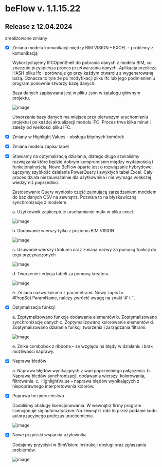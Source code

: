 <!-- @ver:1.1.15.22 -->
# beFlow v. 1.1.15.22

<!-- @changelogstart -->

## Release z 12.04.2024

zrealizowane zmiany 

- [x] Zmiana modelu komunikacji między BIM VISION – EXCEL – problemy z komunikacją

    Wykorzystujemy IFCOpenShell do pobrania danych z modelu BIM, co znacznie przyspiesza proces przetwarzania danych. Aplikacja przelicza HASH pliku Ifc i porównuje go przy każdym otwarciu z wygenerowaną bazą. Oznacza to tyle że po modyfikacji pliku Ifc lub jego podmienieniu program ponownie stworzy bazę danych.
    
    Baza danych zapisywana jest w pliku .json w katalogu głównym projektu. 
    
    ![image](https://github.com/pe0067/beflow/assets/86341947/9f01bab1-f2ea-49c7-a8bd-1746c6118696)
    
    Utworzenie bazy danych ma miejsce przy pierwszym uruchomieniu projektu i po każdej aktualizacji modelu IFC. Proces trwa kilka minut i zależy od wielkości pliku IFC.  

- [x] Zmiany w Highlight Values - obsługa błędnych komórek
- [x] Zmiana modelu zapisu tabel
- [x] Stawiamy na optymalizację działania, dlatego długo szukaliśmy rozwiązania które będzie dobrym kompromisem między wydajnością i funkcjonalnością. Nowe BeFlow oparte jest o rozwiązanie hybrydowe. Łączymy szybkość działania PowerQuery i zwykłych tabel Excel. Cały proces działa niezauważalnie dla użytkownika i nie wymaga większej wiedzy niż poprzednio. 

    Zastosowanie Query wyniosło część zajmującą zarządzaniem modelem do baz danych CSV na zewnątrz. Pozwala to na błyskawiczną synchronizację z modelem.  
    
    a. Użytkownik zaakceptuje uruchamianie makr w pliku excel.
    
    ![image](https://github.com/pe0067/beflow/assets/86341947/6590a16c-3c51-48a8-a9cb-9044d128048a)
    
    b. Dodawanie wierszy tylko z poziomu BIM VISION 
    
    ![image](https://github.com/pe0067/beflow/assets/86341947/854b715b-f1a0-4485-8fbe-36c0b4fcf56f)
    
    c. Usuwanie wierszy i kolumn oraz zmiana nazwy za pomocą funkcji do tego przeznaczonych 
    
    ![image](https://github.com/pe0067/beflow/assets/86341947/1eac2503-9145-4e79-9a8b-27c3541ae83b)
    
    d. Tworzenie i edycja tabeli za pomocą kreatora.  
    
    ![image](https://github.com/pe0067/beflow/assets/86341947/c7792f8f-6c16-48c1-982d-6f2869b27ae9)
    
    e. Zmiana nazwy kolumn z parametrami. Nowy zapis to #PropSet.ParamName, należy zwrócić uwagę na znaki ‘#’ i ‘.’. 

- [x] Optymalizacja funkcji

    a. Zoptymalizowano funkcje dodawania elementów 
    b. Zoptymalizowano synchronizację danych 
    c. Zoptymalizowano kolorowanie elementów 
    d. Zoptymalizowano działanie funkcji tworzenia i zarządzania filtrami.  

    ![image](https://github.com/pe0067/beflow/assets/86341947/8340a9ec-56ab-4c76-aa16-699eef0268ae)

    e. Znika combobox z ribbona – ze względu na błędy w działaniu i brak możliwości naprawy. 

- [x] Naprawa błedów 

    a. Naprawa błędów wynikających z wad poprzedniego połączenia. 
    b. Naprawa błedów synchronizacji, dodawania wierszy, kolorowania, filtrowania. 
    c. HighlightValue – naprawa błędów wynikających z niepoprawnego interpretowania kolorów.        

- [x] Poprawa bezpieczeństwa

    Dodaliśmy obsługę licencjonowania. W wewnątrz firmy program licencjonuje się automatycznie. Na zewnątrz robi to przez podanie kodu autoryzacyjnego podczas uruchomienia.

    ![image](https://github.com/pe0067/beflow/assets/86341947/6bb32470-3ad4-4c10-8f26-0aa03b204db6)

- [x] Nowe przyciski wsparcia użytownika

    Dodajemy przyciski w BimVision: instrukcji obsługi oraz zgłaszania problemów.

    ![image](https://github.com/pe0067/beflow/assets/86341947/de078c90-bb50-476f-ac9a-9a5a74f72599)

<!-- @changelogend -->
